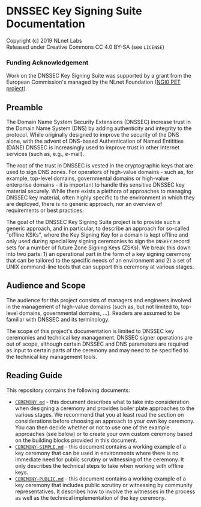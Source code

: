 # DNSSEC Key Signing Suite Documentation

Copyright (c) 2019 NLnet Labs  
Released under Creative Commons CC 4.0 BY-SA (see ```LICENSE```)

### Funding Acknowledgement

Work on the DNSSEC Key Signing Suite was supported by a grant from the European Commission's managed by the NLnet Foundation ([NGI0 PET project](https://nlnet.nl/PET/)).

## Preamble

The Domain Name System Security Extensions (DNSSEC) increase trust in the Domain Name System (DNS) by adding authenticity and integrity to the protocol. While originally designed to improve the security of the DNS alone, with the advent of DNS-based Authentication of Named Entitities (DANE) DNSSEC is increasingly used to improve trust in other Internet services (such as, e.g., e-mail). 

The root of the trust in DNSSEC is vested in the cryptographic keys that are used to sign DNS zones. For operators of high-value domains - such as, for example, top-level domains, governmental domains or high-value enterprise domains - it is important to handle this sensitive DNSSEC key material securely. While there exists a plethora of approaches to managing DNSSEC key material, often highly specific to the environment in which they are deployed, there is no generic approach, nor an overview of requirements or best practices.

The goal of the DNSSEC Key Signing Suite project is to provide such a generic approach, and in particular, to describe an approach for so-called "offline KSKs", where the Key Signing Key for a domain is kept offline and only used during special key signing ceremonies to sign the ```DNSKEY``` record sets for a number of future Zone Signing Keys (ZSKs). We break this down into two parts: 1) an operational part in the form of a key signing ceremony that can be tailored to the specific needs of an environment and 2) a set of UNIX command-line tools that can support this ceremony at various stages.

## Audience and Scope

The audience for this project consists of managers and engineers involved in the management of high-value domains (such as, but not limited to, top-level domains, governmental domains, ...). Readers are assumed to be familiar with DNSSEC and its terminology.

The scope of this project's documentation is limited to DNSSEC key ceremonies and technical key management. DNSSEC signer operations are out of scope, although certain DNSSEC and DNS parameters are required as input to certain parts of the ceremony and may need to be specified to the technical key management tools.

## Reading Guide

This repository contains the following documents:

 - [```CEREMONY.md```](CEREMONY.md) - this document describes what to take into consideration when designing a ceremony and provides boiler plate approaches to the various stages. We recommend that you at least read the section on considerations before choosing an approach to your own key ceremony. You can then decide whether or not to use one of the example approaches (see below) or to create your own custom ceremony based on the building blocks provided in this document.
 - [```CEREMONY-SIMPLE.md```](CEREMONY-SIMPLE.md) - this document contains a working example of a key ceremony that can be used in environments where there is no immediate need for public scrutiny or witnessing of the ceremony. It only describes the technical steps to take when working with offline keys.
 - [```CEREMONY-PUBLIC.md```](CEREMONY-PUBLIC.md) - this document contains a working example of a key ceremony that includes public scrutiny or witnessing by community representatives. It describes how to involve the witnesses in the process as well as the technical implementation of the key ceremony.